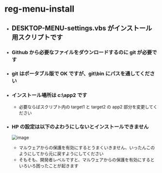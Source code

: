 # reg-menu-install 

- ## DESKTOP-MENU-settings.vbs がインストール用スクリプトです

- ### Github から必要なファイルをダウンロードするのに git が必要です
- ### git はポータブル版で OK ですが、git\bin にパスを通してください
- ### インストール場所は c:\app2 です
  - 必要ならばスクリプト内の target1 と target2 の app2 部分を変更してください


- ### HP の設定は以下のよわうにしないとインストールできません
  ![image](https://github.com/winofsql/reg-menu-install/assets/1501327/c395f5c7-bebf-48ed-a9f9-1af81f2c8006)

  - マルウェアからの保護を有効にするとうまくいきません、いったんこのようにしてから元に戻すようにしてください
  - そもそも、開発者レベルですと、マルウェアからの保護を有効にするといろいろ困ったことが起きます
